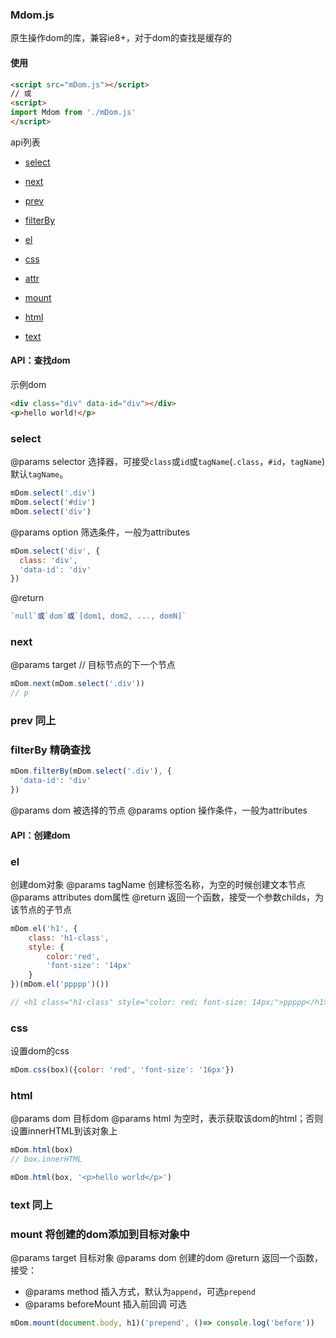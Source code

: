 ### Mdom.js

原生操作dom的库，兼容ie8+，对于dom的查找是缓存的

#### 使用
```html
<script src="mDom.js"></script>     
// 或
<script>
import Mdom from './mDom.js'
</script>  
```

api列表
+ [select](#select)
+ [next](#next)
+ [prev](#prev)
+ [filterBy](#filterBy)

+ [el](#el)
+ [css](#css)
+ [attr](#attr)
+ [mount](#mount)
+ [html](#html)
+ [text](#text)

#### API：查找dom

示例dom
```html
<div class="div" data-id="div"></div>
<p>hello world!</p>
```

### select

@params selector 选择器，可接受`class`或`id`或`tagName`(`.class`，`#id`，`tagName`)默认`tagName`。

```js
mDom.select('.div')
mDom.select('#div')
mDom.select('div')
```

@params option 筛选条件，一般为attributes
```js
mDom.select('div', {
  class: 'div',
  'data-id': 'div'
})
```

@return
```js
`null`或`dom`或`[dom1, dom2, ..., domN]`
```

### next

@params target // 目标节点的下一个节点

```js
mDom.next(mDom.select('.div'))
// p
```

### prev 同上

### filterBy 精确查找
```js
mDom.filterBy(mDom.select('.div'), {
  'data-id': 'div'
})
```
@params dom 被选择的节点
@params option 操作条件，一般为attributes

#### API：创建dom

### el 
创建dom对象
@params tagName 创建标签名称，为空的时候创建文本节点
@params attributes dom属性
@return 返回一个函数，接受一个参数childs，为该节点的子节点

```js
mDom.el('h1', {
    class: 'h1-class',
    style: {
        color:'red',
        'font-size': '14px'
    }
})(mDom.el('ppppp')())

// <h1 class="h1-class" style="color: red; font-size: 14px;">ppppp</h1>
```

### css
设置dom的css

```js
mDom.css(box)({color: 'red', 'font-size': '16px'})
```

### html 
@params dom 目标dom
@params html 为空时，表示获取该dom的html；否则设置innerHTML到该对象上

```js
mDom.html(box)
// box.innerHTML

mDom.html(box, '<p>hello world</p>')
```

### text 同上

### mount 将创建的dom添加到目标对象中

@params target 目标对象
@params dom 创建的dom
@return 返回一个函数，接受：

+ @params method 插入方式，默认为`append`，可选`prepend`
+ @params beforeMount 插入前回调 可选

```js
mDom.mount(document.body, h1)('prepend', ()=> console.log('before'))
```




